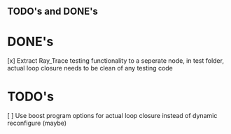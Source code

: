 ## TODO's and DONE's ##

# DONE's #

[x] Extract Ray_Trace testing functionality to a seperate node, in test folder, actual loop closure needs to be clean of any testing code

# TODO's #

[ ] Use boost program options for actual loop closure instead of dynamic reconfigure (maybe)